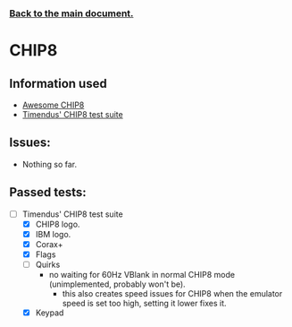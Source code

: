 ### [Back to the main document.](../README.md)

# CHIP8

## Information used

- [Awesome CHIP8](https://chip-8.github.io/links/)
- [Timendus' CHIP8 test suite](https://github.com/Timendus/chip8-test-suite)

## Issues:

- Nothing so far.

## Passed tests:

- [ ] Timendus' CHIP8 test suite
    - [x] CHIP8 logo.
    - [x] IBM logo.
    - [x] Corax+
    - [x] Flags
    - [ ] Quirks
        - no waiting for 60Hz VBlank in normal CHIP8 mode (unimplemented, probably won't be).
            - this also creates speed issues for CHIP8 when the emulator speed is set too high, setting it lower fixes it.
    - [x] Keypad